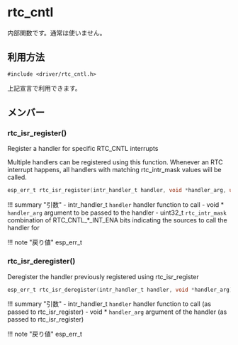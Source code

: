 # rtc_cntl

内部関数です。通常は使いません。

## 利用方法
```
#include <driver/rtc_cntl.h>
```

上記宣言で利用できます。

## メンバー

### rtc_isr_register()
Register a handler for specific RTC_CNTL interrupts

Multiple handlers can be registered using this function. Whenever an RTC interrupt happens, all handlers with matching rtc_intr_mask values will be called.
```c
esp_err_t rtc_isr_register(intr_handler_t handler, void *handler_arg, uint32_t rtc_intr_mask)
```

!!! summary "引数"
	- intr_handler_t `handler` handler function to call 
	- void * `handler_arg` argument to be passed to the handler 
	- uint32_t `rtc_intr_mask` combination of RTC_CNTL_*_INT_ENA bits indicating the sources to call the handler for 

!!! note "戻り値"
	esp_err_t



### rtc_isr_deregister()
Deregister the handler previously registered using rtc_isr_register


```c
esp_err_t rtc_isr_deregister(intr_handler_t handler, void *handler_arg)
```

!!! summary "引数"
	- intr_handler_t `handler` handler function to call (as passed to rtc_isr_register) 
	- void * `handler_arg` argument of the handler (as passed to rtc_isr_register) 

!!! note "戻り値"
	esp_err_t 




